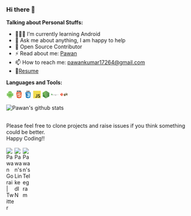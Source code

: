 ### Hi there 👋
  
**Talking about Personal Stuffs:**

- 👨🏽‍💻 I’m currently learning Android 
- 💬 Ask me about anything, I am happy to help
- 🙍  Open Source Contributor
- ⚡️ Read about me: [Pawan](https://Pawan0411.github.io)
- 📫 How to reach me: pawankumar17264@gmail.com
- 📝[Resume](https://drive.google.com/file/d/1ihxfJgD6KfOnC5J-wN3AddPAdn-f_T-7/view?usp=sharing)

**Languages and Tools:**  

<code><img height="20" src="https://raw.githubusercontent.com/github/explore/80688e429a7d4ef2fca1e82350fe8e3517d3494d/topics/android/android.png"></code>
<code><img height="20" src="https://raw.githubusercontent.com/github/explore/80688e429a7d4ef2fca1e82350fe8e3517d3494d/topics/html/html.png"></code>
<code><img height="20" src="https://raw.githubusercontent.com/github/explore/5c058a388828bb5fde0bcafd4bc867b5bb3f26f3/topics/css/css.png"></code>
<code><img height="20" src="https://raw.githubusercontent.com/github/explore/80688e429a7d4ef2fca1e82350fe8e3517d3494d/topics/javascript/javascript.png"></code>
<code><img height="20" src="https://raw.githubusercontent.com/github/explore/80688e429a7d4ef2fca1e82350fe8e3517d3494d/topics/nodejs/nodejs.png"></code>
<code><img height="20" src="https://raw.githubusercontent.com/github/explore/80688e429a7d4ef2fca1e82350fe8e3517d3494d/topics/mongodb/mongodb.png"></code>
<code><img height="20" src="https://raw.githubusercontent.com/github/explore/80688e429a7d4ef2fca1e82350fe8e3517d3494d/topics/git/git.png"></code>

![Pawan's github stats](https://github-readme-stats.vercel.app/api?username=Pawan0411&show_icons=true&hide_border=true)

<br/>
Please feel free to clone projects and raise issues if you think something could be better.
<br/>
Happy Coding!!
<br>
<br>
<a href="https://twitter.com/pawank0411">
  <img align="left" alt="Pawan Gorai | Twitter" width="22px" src="https://cdn.jsdelivr.net/npm/simple-icons@v3/icons/twitter.svg" />
</a>
<a href="https://www.linkedin.com/in/pawank0411/">
  <img align="left" alt="Pawan's LinkedIN" width="22px" src="https://cdn.jsdelivr.net/npm/simple-icons@v3/icons/linkedin.svg" />
</a>
<a href="https://t.me/pawank0411">
  <img align="left" alt="Pawan's Telegram" width="22px" src="https://cdn.jsdelivr.net/npm/simple-icons@v3/icons/telegram.svg" />
</a>
